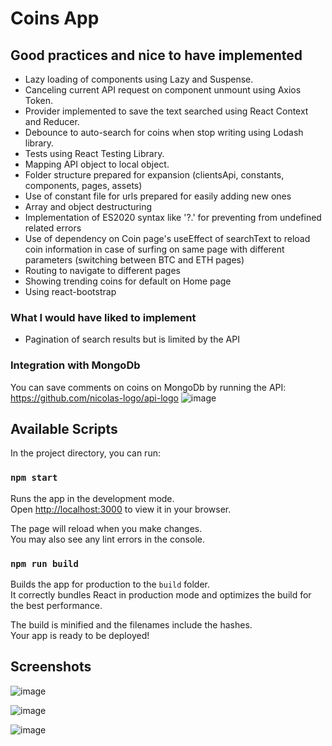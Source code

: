# Coins App


## Good practices and nice to have implemented
- Lazy loading of components using Lazy and Suspense.
- Canceling current API request on component unmount using Axios Token.
- Provider implemented to save the text searched using React Context and Reducer.
- Debounce to auto-search for coins when stop writing using Lodash library.
- Tests using React Testing Library.
- Mapping API object to local object.
- Folder structure prepared for expansion (clientsApi, constants, components, pages, assets)
- Use of constant file for urls prepared for easily adding new ones
- Array and object destructuring 
- Implementation of ES2020 syntax like '?.' for preventing from undefined related errors
- Use of dependency on Coin page's useEffect of searchText to reload coin information in case of surfing on same page with different parameters (switching between BTC and ETH pages)
- Routing to navigate to different pages
- Showing trending coins for default on Home page
- Using react-bootstrap

### What I would have liked to implement
- Pagination of search results but is limited by the API

### Integration with MongoDb
You can save comments on coins on MongoDb by running the API:
https://github.com/nicolas-logo/api-logo
![image](https://github.com/nicolas-logo/crypto-coins/assets/26005281/2d3dd5d1-d9e4-425b-964e-2b5d38522ea3)


## Available Scripts

In the project directory, you can run:

### `npm start`

Runs the app in the development mode.\
Open [http://localhost:3000](http://localhost:3000) to view it in your browser.

The page will reload when you make changes.\
You may also see any lint errors in the console.

### `npm run build`

Builds the app for production to the `build` folder.\
It correctly bundles React in production mode and optimizes the build for the best performance.

The build is minified and the filenames include the hashes.\
Your app is ready to be deployed!

## Screenshots
![image](https://user-images.githubusercontent.com/26005281/233383185-39383985-dcb9-4a90-a15d-185ce1f75f87.png)

![image](https://user-images.githubusercontent.com/26005281/233383367-50b64381-be8f-42b4-a6ee-da6528c5654d.png)

![image](https://user-images.githubusercontent.com/26005281/233383437-7c283a3f-4030-4801-94b9-b8af21e0f6a9.png)



